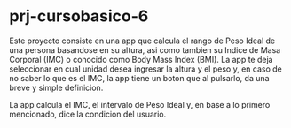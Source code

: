 # prj-cursobasico-6

Este proyecto consiste en una app que calcula el rango de Peso Ideal de una persona basandose en su altura, asi como tambien 
su Indice de Masa Corporal (IMC) o conocido como Body Mass Index (BMI). La app te deja seleccionar en cual unidad desea ingresar
la altura y el peso y, en caso de no saber lo que es el IMC, la app tiene un boton que al pulsarlo, da una breve y simple definicion. 

La app calcula el IMC, el intervalo de Peso Ideal y, en base a lo primero mencionado, dice la condicion del usuario.
